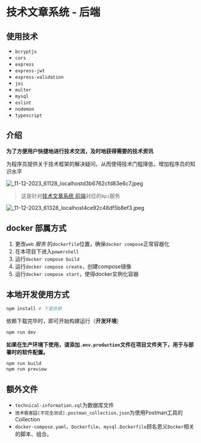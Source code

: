 # 技术文章系统 - 后端

## 使用技术

- `bcryptjs`
- `cors`
- `express`
- `express-jwt`
- `express-validation`
- `joi`
- `multer`
- `mysql`
- `eslint`
- `nodemon`
- `typescript`

## 介绍

**为了方便用户快捷地进行技术交流，及时地获得需要的技术资讯**

为程序员提供关于技术框架的解决疑问，从而使得技术门槛降低，增加程序员的知识水平

![_11-12-2023_61128_localhostd3b6762cfd83e6c7.jpeg](https://img.picgo.net/2023/12/11/_11-12-2023_61128_localhostd3b6762cfd83e6c7.jpeg)



> 这是针对[技术文章系统 前端](https://github.com/Taoister39/technical-information)对应的`Api`服务

![_11-12-2023_61328_localhost4ce92c48df5b8ef3.jpeg](https://img.picgo.net/2023/12/11/_11-12-2023_61328_localhost4ce92c48df5b8ef3.jpeg)

## docker 部属方式


1. 更改`web` *服务* 的`dockerfile`位置，确保`docker compose`正常容器化
2. 在本项目下进入`powershell`
3. 运行`docker compose build`
4. 运行`docker compose create`，创建compose镜像
5. 运行`docker compose start`，使得docker实例化容器

## 本地开发使用方式

```bash
npm install # 下载依赖
```
依赖下载完毕时，即可开始构建运行（**开发环境**）
```bash
npm run dev
```

**如果在生产环境下使用，请添加`.env.production`文件在项目文件夹下，用于与部署时的软件配置。**

```bash
npm run build
npm run preview
```

## 额外文件

- `technical-information.sql`为数据库文件
- `技术极客园(不完全测试).postman_collection.json`为使用Postman工具的Collection
- `docker-compose.yaml`、`Dockerfile`、`mysql.Dockerfile`顾名思义`Docker`相关的脚本、组合。